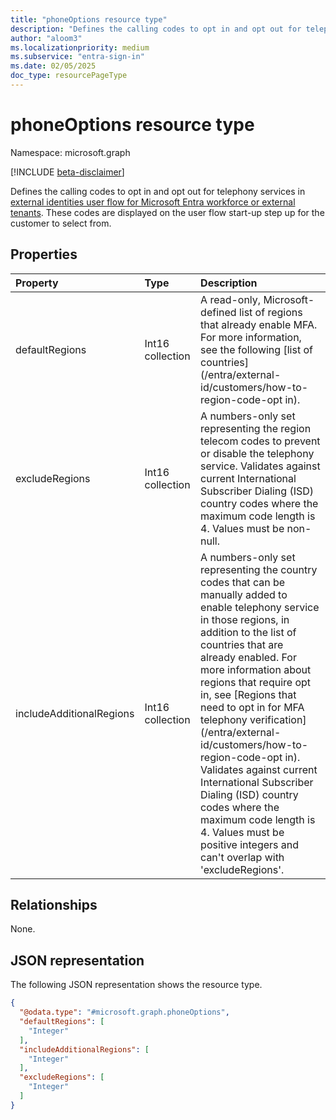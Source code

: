 ```yaml
---
title: "phoneOptions resource type"
description: "Defines the calling codes to opt in and opt out for telephony services in external identities user flow for Microsoft Entra workforce or external tenants."
author: "aloom3"
ms.localizationpriority: medium
ms.subservice: "entra-sign-in"
ms.date: 02/05/2025
doc_type: resourcePageType
---
```


# phoneOptions resource type

Namespace: microsoft.graph

[!INCLUDE [beta-disclaimer](../../includes/beta-disclaimer.md)]

Defines the calling codes to opt in and opt out for telephony services in [external identities user flow for Microsoft Entra workforce or external tenants](../resources/authenticationeventsflow.md). These codes are displayed on the user flow start-up step up for the customer to select from.

## Properties
|Property|Type|Description|
|:---|:---|:---|
|defaultRegions|Int16 collection|A read-only, Microsoft-defined list of regions that already enable MFA. For more information, see the following [list of countries](/entra/external-id/customers/how-to-region-code-opt in).|
|excludeRegions|Int16 collection|A numbers-only set representing the region telecom codes to prevent or disable the telephony service. Validates against current International Subscriber Dialing (ISD) country codes where the maximum code length is 4. Values must be non-null.|
|includeAdditionalRegions|Int16 collection| A numbers-only set representing the country codes that can be manually added to enable telephony service in those regions, in addition to the list of countries that are already enabled. For more information about regions that require opt in, see [Regions that need to opt in for MFA telephony verification](/entra/external-id/customers/how-to-region-code-opt in). Validates against current International Subscriber Dialing (ISD) country codes where the maximum code length is 4. Values must be positive integers and can't overlap with 'excludeRegions'. |

## Relationships
None.

## JSON representation
The following JSON representation shows the resource type.
<!-- {
  "blockType": "resource",
  "@odata.type": "microsoft.graph.phoneOptions"
}
-->
``` json
{
  "@odata.type": "#microsoft.graph.phoneOptions",
  "defaultRegions": [
    "Integer"
  ],
  "includeAdditionalRegions": [
    "Integer"
  ],
  "excludeRegions": [
    "Integer"
  ]
}
```

